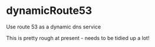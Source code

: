 dynamicRoute53
==============

Use route 53 as a dynamic dns service

This is pretty rough at present - needs to be tidied up a lot!
